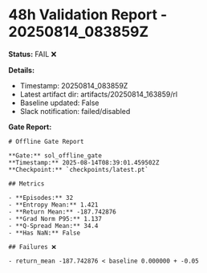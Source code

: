 # 48h Validation Report - 20250814_083859Z

**Status:** FAIL ❌

**Details:**
- Timestamp: 20250814_083859Z
- Latest artifact dir: artifacts/20250814_163859/rl
- Baseline updated: False
- Slack notification: failed/disabled

**Gate Report:**
```
# Offline Gate Report

**Gate:** sol_offline_gate
**Timestamp:** 2025-08-14T08:39:01.459502Z
**Checkpoint:** `checkpoints/latest.pt`

## Metrics

- **Episodes:** 32
- **Entropy Mean:** 1.421
- **Return Mean:** -187.742876
- **Grad Norm P95:** 1.137
- **Q-Spread Mean:** 34.4
- **Has NaN:** False

## Failures ❌

- return_mean -187.742876 < baseline 0.000000 + -0.05


```
